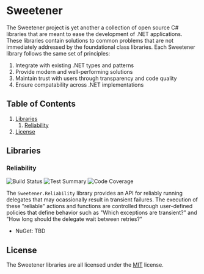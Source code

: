 # Sweetener
The Sweetener project is yet another a collection of open source C# libraries that are
meant to ease the development of .NET applications. These libraries contain solutions
to common problems that are not immediately addressed by the foundational class libraries.
Each Sweetener library follows the same set of principles:

1. Integrate with existing .NET types and patterns
2. Provide modern and well-performing solutions
3. Maintain trust with users through transparency and code quality
4. Ensure compatability across .NET implementations

## Table of Contents
  1. [Libraries](#Libraries)
     1. [Reliability](#Reliability)
  2. [License](#License)

## Libraries
### Reliability
![Build Status](https://img.shields.io/azure-devops/build/wsugarman/Sweetener/2/master.svg)
![Test Summary](https://img.shields.io/azure-devops/tests/wsugarman/Sweetener/2/master.svg)
![Code Coverage](https://img.shields.io/azure-devops/coverage/wsugarman/Sweetener/2/master.svg)

The `Sweetener.Reliability` library provides an API for reliably running delegates that may
ocassionally result in transient failures. The execution of these "reliable" actions
and functions are controlled through user-defined policies that define behavior such as
"Which exceptions are transient?" and "How long should the delegate wait between retries?"

- NuGet: TBD

## License
The Sweetener libraries are all licensed under the [MIT](LICENSE) license.
